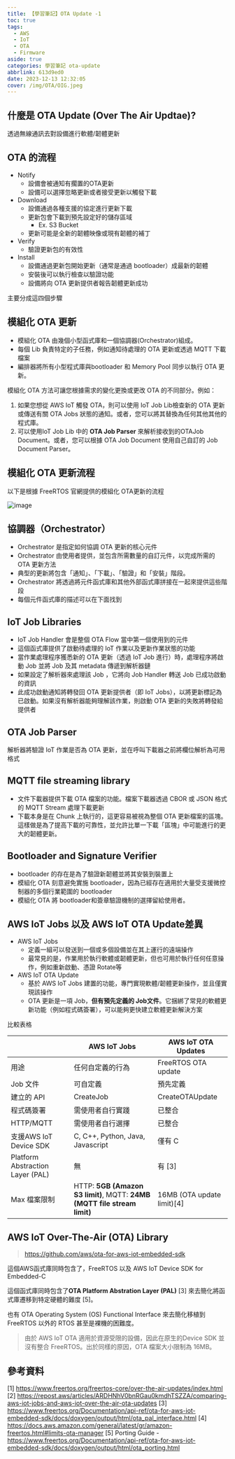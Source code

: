 ```yaml
---
title: 【學習筆記】OTA Update -1
toc: true
tags:
  - AWS
  - IoT
  - OTA
  - Firmware
aside: true
categories: 學習筆記 ota-update
abbrlink: 613d9ed0
date: 2023-12-13 12:32:05
cover: /img/OTA/OIG.jpeg
---
```



## 什麼是 OTA Update (Over The Air Updtae)?

透過無線通訊去對設備進行軟體/韌體更新

## OTA 的流程

- Notify
    - 設備會被通知有擱置的OTA更新
    - 設備可以選擇忽略更新或者接受更新以觸發下載
- Download
    - 設備通過各種支援的協定進行更新下載
    - 更新包會下載到預先設定好的儲存區域
        - Ex. S3 Bucket
    - 更新可能是全新的韌體映像或現有韌體的補丁
- Verify
    - 驗證更新包的有效性
- Install
    - 設備通過更新包開始更新（通常是通過 bootloader）成最新的韌體
    - 安裝後可以執行檢查以驗證功能
    - 設備將向 OTA 更新提供者報告韌體更新成功

主要分成這四個步驟

## 模組化 OTA 更新

- 模組化 OTA 由幾個小型函式庫和一個協調器(Orchestrator)組成。
- 每個 Lib 負責特定的子任務，例如通知待處理的 OTA 更新或透過 MQTT 下載檔案
- 編排器將所有小型程式庫與bootloader 和 Memory Pool 同步以執行 OTA 更新。

模組化 OTA 方法可讓您根據需求的變化更換或更改 OTA 的不同部分。例如：

1. 如果您想從 AWS IoT 觸發 OTA，則可以使用 IoT Job Lib檢查新的 OTA 更新或傳送有關 OTA Jobs 狀態的通知。或者，您可以將其替換為任何其他其他的程式庫。
2. 可以使用IoT Job Lib 中的 **OTA Job Parser** 來解析接收到的OTAJob Document。或者，您可以根據 OTA Job Document 使用自己自訂的 Job Document Parser。

## 模組化 OTA 更新流程

以下是根據 FreeRTOS 官網提供的模組化 OTA更新的流程

![image](https://hackmd.io/_uploads/Sk_CRjSB6.png)


## 協調器（Orchestrator）

- Orchestrator 是指定如何協調 OTA 更新的核心元件
- Orchestrator 由使用者提供，並包含所需數量的自訂元件，以完成所需的 OTA 更新方法
- 典型的更新將包含「通知」、「下載」、「驗證」和「安裝」階段。 
- Orchestrator 將透過將元件函式庫和其他外部函式庫拼接在一起來提供這些階段
- 每個元件函式庫的描述可以在下面找到

## IoT Job Libraries

- IoT Job Handler 會是整個 OTA Flow 當中第一個使用到的元件
- 這個函式庫提供了啟動待處理的 IoT 作業以及更新作業狀態的功能
- 當作業處理程序獲悉新的 OTA 更新（透過 IoT Job 進行）時，處理程序將啟動 Job 並將 Job 及其 metadata 傳遞到解析器鏈
- 如果設定了解析器來處理該 Job ，它將向 Job Handler 轉送 Job 已成功啟動的資訊
- 此成功啟動通知將轉發回 OTA 更新提供者（即 IoT Jobs），以將更新標記為已啟動。如果沒有解析器能夠理解該作業，則啟動 OTA 更新的失敗將轉發給提供者

## OTA Job Parser

解析器將驗證 IoT 作業是否為 OTA 更新，並在呼叫下載器之前將欄位解析為可用格式

## MQTT file streaming library

- 文件下載器提供下載 OTA 檔案的功能。檔案下載器透過 CBOR 或 JSON 格式的 MQTT Stream 處理下載更新
- 下載本身是在 Chunk 上執行的，這更容易被視為整個 OTA 更新檔案的區塊。這樣做是為了提高下載的可靠性，並允許比單一下載「區塊」中可能進行的更大的韌體更新。

## Bootloader and Signature Verifier

- bootloader 的存在是為了驗證新韌體並將其安裝到裝置上
- 模組化 OTA 刻意避免實施 bootloader，因為已經存在適用於大量受支援微控制器的多個行業範圍的 bootloader
- 模組化 OTA 將 bootloader和簽章驗證機制的選擇留給使用者。

## AWS IoT Jobs 以及 AWS IoT OTA Update差異

- AWS IoT Jobs
    - 定義一組可以發送到一個或多個設備並在其上運行的遠端操作
    - 最常見的是，作業用於執行軟體或韌體更新，但也可用於執行任何任意操作，例如重新啟動、憑證 Rotate等
- AWS IoT OTA Update
    - 基於 AWS IoT Jobs 建置的功能，專門實現軟體/韌體更新操作，並且僅實現該操作
    - OTA 更新是一項 Job，**但有預先定義的 Job文件**。它捆綁了常見的軟體更新功能（例如程式碼簽署），可以能夠更快建立軟體更新解決方案

比較表格

||AWS IoT Jobs|AWS IoT OTA Updates|
|--|---------|---------------|
|用途|任何自定義的行為| FreeRTOS OTA update|
|Job 文件|可自定義|預先定義|
|建立的 API|CreateJob|CreateOTAUpdate|
|程式碼簽署|需使用者自行實踐|已整合|
|HTTP/MQTT|需使用者自行選擇|已整合|
|支援AWS IoT Device SDK|C, C++, Python, Java, Javascript |僅有 C |
|Platform Abstraction Layer (PAL)|無|有 [3]|
|Max 檔案限制| HTTP: **5GB (Amazon S3 limit)**, MQTT: **24MB (MQTT file stream limit)**| 16MB (OTA update limit)[4]|

## AWS IoT Over-The-Air (OTA) Library
> https://github.com/aws/ota-for-aws-iot-embedded-sdk

這個AWS函式庫同時包含了，FreeRTOS 以及 AWS IoT Device SDK for Embedded-C

這個函式庫同時包含了**OTA Platform Abstration Layer (PAL)** [3] 來去簡化將函式庫遷移到特定硬體的難度 [5]。

也有  OTA Operating System (OS) Functional Interface 來去簡化移植到 FreeRTOS 以外的 RTOS 甚至是裸機的困難度。

> 由於 AWS IoT OTA 適用於資源受限的設備，因此在原生的Device SDK 並沒有整合 FreeRTOS。出於同樣的原因，OTA 檔案大小限制為 16MB。



    


## 參考資料
[1] https://www.freertos.org/freertos-core/over-the-air-updates/index.html
[2] https://repost.aws/articles/ARDHNhV0bnRGau0kmdhTSZZA/comparing-aws-iot-jobs-and-aws-iot-over-the-air-ota-updates
[3] https://www.freertos.org/Documentation/api-ref/ota-for-aws-iot-embedded-sdk/docs/doxygen/output/html/ota_pal_interface.html
[4] https://docs.aws.amazon.com/general/latest/gr/amazon-freertos.html#limits-ota-manager
[5] Porting Guide - https://www.freertos.org/Documentation/api-ref/ota-for-aws-iot-embedded-sdk/docs/doxygen/output/html/ota_porting.html